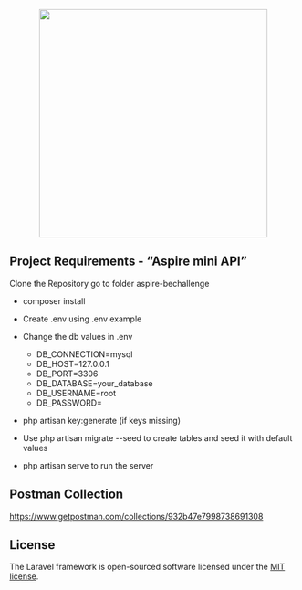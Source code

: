 <p align="center"><a href="https://laravel.com" target="_blank"><img src="https://raw.githubusercontent.com/laravel/art/master/logo-lockup/5%20SVG/2%20CMYK/1%20Full%20Color/laravel-logolockup-cmyk-red.svg" width="400"></a></p>

## Project Requirements - “Aspire mini API”

Clone the Repository go to folder aspire-bechallenge 
- composer install 

- Create .env using .env example
- Change the db values in .env
    - DB_CONNECTION=mysql
    - DB_HOST=127.0.0.1
    - DB_PORT=3306
    - DB_DATABASE=your_database
    - DB_USERNAME=root
    - DB_PASSWORD=


- php artisan key:generate (if keys missing)

- Use php artisan migrate --seed to create tables and seed it with default values

- php artisan serve to run the server


## Postman Collection 

https://www.getpostman.com/collections/932b47e7998738691308


## License

The Laravel framework is open-sourced software licensed under the [MIT license](https://opensource.org/licenses/MIT).
